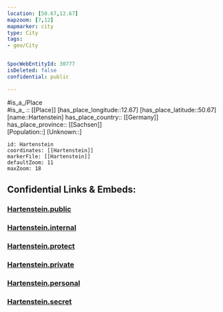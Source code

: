 ```yaml
---
location: [50.67,12.67] 
mapzoom: [7,12] 
mapmarker: city 
type: City
tags:
- geo/City


SpocWebEntityId: 30777
isDeleted: false
confidential: public

---
```

#is_a_/Place  
#is_a_ :: [[Place]] 
[has_place_longitude::12.67] 
[has_place_latitude::50.67] 
[name::Hartenstein] 
has_place_country:: [[Germany]]  
has_place_province:: [[Sachsen]]  
[Population::] 
[Unknown::] 


```leaflet
id: Hartenstein
coordinates: [[Hartenstein]] 
markerFile: [[Hartenstein]] 
defaultZoom: 11 
maxZoom: 18
```


## Confidential Links & Embeds: 

### [Hartenstein.public](/_public/\Earth\Continent\Europe\Europe~Central\Germany\Germany~East\Sachsen\counties~Sachsen\Zwickau\cities~ZwickauHartenstein.public.md) 

### [Hartenstein.internal](/_internal/\Earth\Continent\Europe\Europe~Central\Germany\Germany~East\Sachsen\counties~Sachsen\Zwickau\cities~ZwickauHartenstein.internal.md) 

### [Hartenstein.protect](/_protect/\Earth\Continent\Europe\Europe~Central\Germany\Germany~East\Sachsen\counties~Sachsen\Zwickau\cities~ZwickauHartenstein.protect.md) 

### [Hartenstein.private](/_private/\Earth\Continent\Europe\Europe~Central\Germany\Germany~East\Sachsen\counties~Sachsen\Zwickau\cities~ZwickauHartenstein.private.md) 

### [Hartenstein.personal](/_personal/\Earth\Continent\Europe\Europe~Central\Germany\Germany~East\Sachsen\counties~Sachsen\Zwickau\cities~ZwickauHartenstein.personal.md) 

### [Hartenstein.secret](/_secret/\Earth\Continent\Europe\Europe~Central\Germany\Germany~East\Sachsen\counties~Sachsen\Zwickau\cities~ZwickauHartenstein.secret.md)

